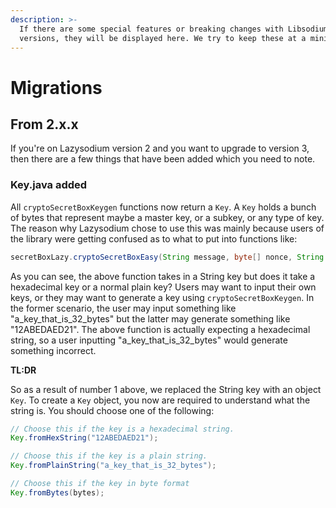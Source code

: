 ```yaml
---
description: >-
  If there are some special features or breaking changes with Libsodium
  versions, they will be displayed here. We try to keep these at a minimum.
---
```


# Migrations

## From 2.x.x

If you're on Lazysodium version 2 and you want to upgrade to version 3, then there are a few things that have been added which you need to note.

### Key.java added

All `cryptoSecretBoxKeygen` functions now return a `Key`. A `Key` holds a bunch of bytes that represent maybe a master key, or a subkey, or any type of key. The reason why Lazysodium chose to use this was mainly because users of the library were getting confused as to what to put into functions like:

```java
secretBoxLazy.cryptoSecretBoxEasy(String message, byte[] nonce, String key);
```

 As you can see, the above function takes in a String key but does it take a hexadecimal key or a normal plain key? Users may want to input their own keys, or they may want to generate a key using `cryptoSecretBoxKeygen`. In the former scenario, the user may input something like "a\_key\_that\_is\_32\_bytes" but the latter may generate something like "12ABEDAED21". The above function is actually expecting a hexadecimal string, so a user inputting "a\_key\_that\_is\_32\_bytes" would generate something incorrect.

**TL:DR**

So as a result of number 1 above, we replaced the String key with an object `Key`. To create a `Key` object, you now are required to understand what the string is. You should choose one of the following:

```java
// Choose this if the key is a hexadecimal string.
Key.fromHexString("12ABEDAED21");

// Choose this if the key is a plain string.
Key.fromPlainString("a_key_that_is_32_bytes");

// Choose this if the key in byte format
Key.fromBytes(bytes);
```

